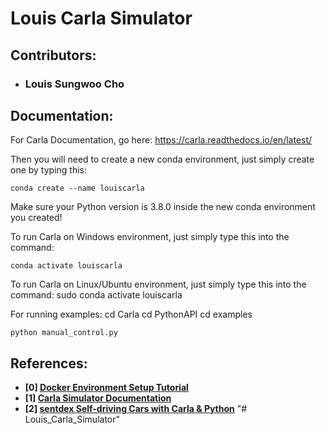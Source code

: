# Louis Carla Simulator

## Contributors:
- ### Louis Sungwoo Cho

## Documentation:

For Carla Documentation, go here: https://carla.readthedocs.io/en/latest/

Then you will need to create a new conda environment, just simply create one by typing this:
    
    conda create --name louiscarla

Make sure your Python version is 3.8.0 inside the new conda environment you created!

To run Carla on Windows environment, just simply type this into the command:

    conda activate louiscarla

To run Carla on Linux/Ubuntu environment, just simply type this into the command:
    sudo conda activate louiscarla

For running examples:
    cd Carla
    cd PythonAPI
    cd examples
    
    python manual_control.py
    
## References:
- **[0] [Docker Environment Setup Tutorial](https://www.youtube.com/watch?v=SnSH8Ht3MIc)**
- **[1] [Carla Simulator Documentation](https://carla.readthedocs.io/en/latest/)**
- **[2] [sentdex Self-driving Cars with Carla & Python](https://youtube.com/playlist?list=PLQVvvaa0QuDeI12McNQdnTlWz9XlCa0uo)**
"# Louis_Carla_Simulator" 
